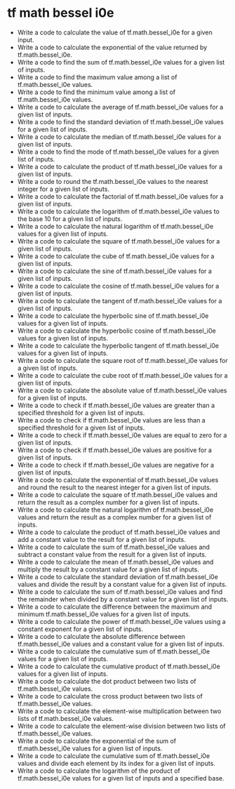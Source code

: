 # tf math bessel i0e

- Write a code to calculate the value of tf.math.bessel_i0e for a given input.
- Write a code to calculate the exponential of the value returned by tf.math.bessel_i0e.
- Write a code to find the sum of tf.math.bessel_i0e values for a given list of inputs.
- Write a code to find the maximum value among a list of tf.math.bessel_i0e values.
- Write a code to find the minimum value among a list of tf.math.bessel_i0e values.
- Write a code to calculate the average of tf.math.bessel_i0e values for a given list of inputs.
- Write a code to find the standard deviation of tf.math.bessel_i0e values for a given list of inputs.
- Write a code to calculate the median of tf.math.bessel_i0e values for a given list of inputs.
- Write a code to find the mode of tf.math.bessel_i0e values for a given list of inputs.
- Write a code to calculate the product of tf.math.bessel_i0e values for a given list of inputs.
- Write a code to round the tf.math.bessel_i0e values to the nearest integer for a given list of inputs.
- Write a code to calculate the factorial of tf.math.bessel_i0e values for a given list of inputs.
- Write a code to calculate the logarithm of tf.math.bessel_i0e values to the base 10 for a given list of inputs.
- Write a code to calculate the natural logarithm of tf.math.bessel_i0e values for a given list of inputs.
- Write a code to calculate the square of tf.math.bessel_i0e values for a given list of inputs.
- Write a code to calculate the cube of tf.math.bessel_i0e values for a given list of inputs.
- Write a code to calculate the sine of tf.math.bessel_i0e values for a given list of inputs.
- Write a code to calculate the cosine of tf.math.bessel_i0e values for a given list of inputs.
- Write a code to calculate the tangent of tf.math.bessel_i0e values for a given list of inputs.
- Write a code to calculate the hyperbolic sine of tf.math.bessel_i0e values for a given list of inputs.
- Write a code to calculate the hyperbolic cosine of tf.math.bessel_i0e values for a given list of inputs.
- Write a code to calculate the hyperbolic tangent of tf.math.bessel_i0e values for a given list of inputs.
- Write a code to calculate the square root of tf.math.bessel_i0e values for a given list of inputs.
- Write a code to calculate the cube root of tf.math.bessel_i0e values for a given list of inputs.
- Write a code to calculate the absolute value of tf.math.bessel_i0e values for a given list of inputs.
- Write a code to check if tf.math.bessel_i0e values are greater than a specified threshold for a given list of inputs.
- Write a code to check if tf.math.bessel_i0e values are less than a specified threshold for a given list of inputs.
- Write a code to check if tf.math.bessel_i0e values are equal to zero for a given list of inputs.
- Write a code to check if tf.math.bessel_i0e values are positive for a given list of inputs.
- Write a code to check if tf.math.bessel_i0e values are negative for a given list of inputs.
- Write a code to calculate the exponential of tf.math.bessel_i0e values and round the result to the nearest integer for a given list of inputs.
- Write a code to calculate the square of tf.math.bessel_i0e values and return the result as a complex number for a given list of inputs.
- Write a code to calculate the natural logarithm of tf.math.bessel_i0e values and return the result as a complex number for a given list of inputs.
- Write a code to calculate the product of tf.math.bessel_i0e values and add a constant value to the result for a given list of inputs.
- Write a code to calculate the sum of tf.math.bessel_i0e values and subtract a constant value from the result for a given list of inputs.
- Write a code to calculate the mean of tf.math.bessel_i0e values and multiply the result by a constant value for a given list of inputs.
- Write a code to calculate the standard deviation of tf.math.bessel_i0e values and divide the result by a constant value for a given list of inputs.
- Write a code to calculate the sum of tf.math.bessel_i0e values and find the remainder when divided by a constant value for a given list of inputs.
- Write a code to calculate the difference between the maximum and minimum tf.math.bessel_i0e values for a given list of inputs.
- Write a code to calculate the power of tf.math.bessel_i0e values using a constant exponent for a given list of inputs.
- Write a code to calculate the absolute difference between tf.math.bessel_i0e values and a constant value for a given list of inputs.
- Write a code to calculate the cumulative sum of tf.math.bessel_i0e values for a given list of inputs.
- Write a code to calculate the cumulative product of tf.math.bessel_i0e values for a given list of inputs.
- Write a code to calculate the dot product between two lists of tf.math.bessel_i0e values.
- Write a code to calculate the cross product between two lists of tf.math.bessel_i0e values.
- Write a code to calculate the element-wise multiplication between two lists of tf.math.bessel_i0e values.
- Write a code to calculate the element-wise division between two lists of tf.math.bessel_i0e values.
- Write a code to calculate the exponential of the sum of tf.math.bessel_i0e values for a given list of inputs.
- Write a code to calculate the cumulative sum of tf.math.bessel_i0e values and divide each element by its index for a given list of inputs.
- Write a code to calculate the logarithm of the product of tf.math.bessel_i0e values for a given list of inputs and a specified base.
